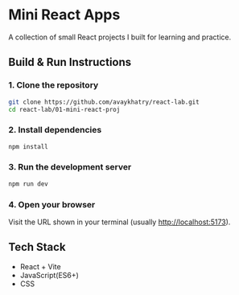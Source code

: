 # Mini React Apps

A collection of small React projects I built for learning and practice.

## Build & Run Instructions

### 1. Clone the repository
```bash
git clone https://github.com/avaykhatry/react-lab.git
cd react-lab/01-mini-react-proj
```

### 2. Install dependencies
```bash
npm install
```

### 3. Run the development server
```bash
npm run dev
```

### 4. Open your browser
Visit the URL shown in your terminal (usually [http://localhost:5173](http://localhost:5173)).

## Tech Stack

- React + Vite
- JavaScript(ES6+)
- CSS
